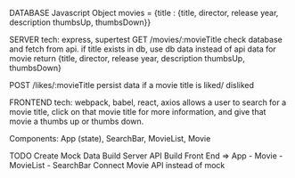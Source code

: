 DATABASE Javascript Object
movies = {title : {title, director, release year, description thumbsUp, thumbsDown}}

SERVER tech: express, supertest
GET /movies/:movieTitle
check database and fetch from api.
  if title exists in db, use db data instead of api data for movie
return {title, director, release year, description thumbsUp, thumbsDown}

POST /likes/:movieTitle
persist data if a movie title is liked/ disliked

FRONTEND tech: webpack, babel, react, axios
allows a user to search for a movie title, click on that movie title for more information, and give that movie a thumbs up or thumbs down.


Components: App (state), SearchBar, MovieList, Movie

TODO
Create Mock Data
Build Server API
Build Front End => App - Movie - MovieList - SearchBar
Connect Movie API instead of mock